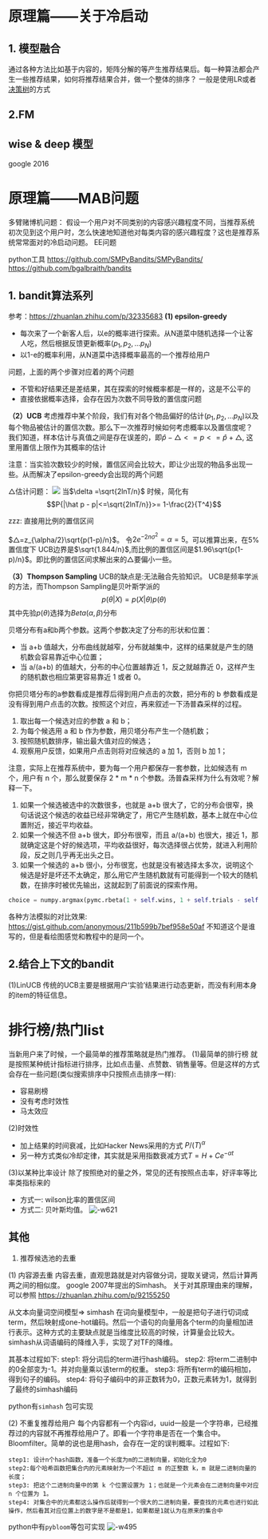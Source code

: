 # 原理篇——关于冷启动


## 1. 模型融合
通过各种方法比如基于内容的，矩阵分解的等产生推荐结果后。每一种算法都会产生一些推荐结果，如何将推荐结果合并，做一个整体的排序？
一般是使用LR或者[决策树](../../docs/5_MachineLearning/Classification/决策树.md)的方式

## 2.FM 

## wise & deep 模型

google 2016





# 原理篇——MAB问题
多臂赌博机问题： 假设一个用户对不同类别的内容感兴趣程度不同，当推荐系统初次见到这个用户时，怎么快速地知道他对每类内容的感兴趣程度？这也是推荐系统常常面对的冷启动问题。 EE问题

python工具 https://github.com/SMPyBandits/SMPyBandits/
https://github.com/bgalbraith/bandits

## 1. bandit算法系列
参考：https://zhuanlan.zhihu.com/p/32335683
**(1) epsilon-greedy**
* 每次来了一个新客人后，以e的概率进行探索。从N道菜中随机选择一个让客人吃，然后根据反馈更新概率$(p_1,p_2,...p_N)$
* 以1-e的概率利用，从N道菜中选择概率最高的一个推荐给用户

问题，上面的两个步骤对应着的两个问题
* 不管和好结果还是差结果，其在探索的时候概率都是一样的，这是不公平的
* 直接依据概率选择，会存在因为次数不同导致的置信度问题

**（2）UCB**
考虑推荐中某个阶段，我们有对各个物品偏好的估计$(p_1, p_2, ...p_N)$以及每个物品被估计的置信次数。那么下一次推荐时候如何考虑概率以及置信度呢？
我们知道，样本估计与真值之间是存在误差的，即$\hat p - △<= p <= \hat p + △$, 这里用置信上限作为其概率的估计


注意：当实验次数较少的时候，置信区间会比较大，即让少出现的物品多出现一些。从而解决了epsilon-greedy会出现的两个问题

 △估计问题：
 ![](../../Draft/media/15942842749545/15942941281735.jpg)
当$\delta =\sqrt{2lnT/n}$ 时候，简化有
$$P{|\hat p - p|<=\sqrt{2lnT/n}}>= 1-\frac{2}{T^4}$$

zzz: 直接用比例的置信区间

$△=z_{\alpha/2}\sqrt{p(1-p)/n}$。 令$2e^{-2n\sigma^2}=\alpha=5%$。可以推算出来，在5%置信度下
UCB边界是$\sqrt{1.844/n}$,而比例的置信区间是$1.96\sqrt{p(1-p)/n}$。即比例的置信区间求解出来的△要偏小一些。

**（3）Thompson Sampling**
UCB的缺点是:无法融合先验知识。 UCB是频率学派的方法，而Thompson Sampling是贝叶斯学派的
$$p(\theta|X)=p(X|\theta)p(\theta)$$
其中先验$p(\theta)$选择为$Beta(\alpha, \beta)$分布

贝塔分布有a和b两个参数。这两个参数决定了分布的形状和位置：
* 当 a+b 值越大，分布曲线就越窄，分布就越集中，这样的结果就是产生的随机数会容易靠近中心位置；
* 当 a/(a+b) 的值越大，分布的中心位置越靠近 1，反之就越靠近 0，这样产生的随机数也相应第更容易靠近 1 或者 0。

你把贝塔分布的a参数看成是推荐后得到用户点击的次数，把分布的 b 参数看成是没有得到用户点击的次数。按照这个对应，再来叙述一下汤普森采样的过程。
1. 取出每一个候选对应的参数 a 和 b；
2. 为每个候选用 a 和 b 作为参数，用贝塔分布产生一个随机数；
3. 按照随机数排序，输出最大值对应的候选；
4. 观察用户反馈，如果用户点击则将对应候选的 a 加 1，否则 b 加 1；

注意，实际上在推荐系统中，要为每一个用户都保存一套参数，比如候选有 m 个，用户有 n 个，那么就要保存 2 * m * n 个参数。汤普森采样为什么有效呢？解释一下。
1. 如果一个候选被选中的次数很多，也就是 a+b 很大了，它的分布会很窄，换句话说这个候选的收益已经非常确定了，用它产生随机数，基本上就在中心位置附近，接近平均收益。
2. 如果一个候选不但 a+b 很大，即分布很窄，而且 a/(a+b) 也很大，接近 1，那就确定这是个好的候选项，平均收益很好，每次选择很占优势，就进入利用阶段，反之则几乎再无出头之日。
3. 如果一个候选的 a+b 很小，分布很宽，也就是没有被选择太多次，说明这个候选是好是坏还不太确定，那么用它产生随机数就有可能得到一个较大的随机数，在排序时被优先输出，这就起到了前面说的探索作用。


```python
choice = numpy.argmax(pymc.rbeta(1 + self.wins, 1 + self.trials - self.wins))
```

各种方法模拟的对比效果: https://gist.github.com/anonymous/211b599b7bef958e50af
不知道这个是谁写的，但是看绘图感觉和教程中的是同一个。


## 2.结合上下文的bandit
(1)LinUCB
传统的UCB主要是根据用户‘实验’结果进行动态更新，而没有利用本身的item的特征信息。







# 排行榜/热门list
当新用户来了时候，一个最简单的推荐策略就是热门推荐。
(1)最简单的排行榜
就是按照某种统计指标进行排序，比如点击量、点赞数、销售量等。但是这样的方式会存在一些问题(类似搜索排序中只按照点击排序一样):
- 容易刷榜
- 没有考虑时效性
- 马太效应

(2)时效性

- 加上结果的时间衰减，比如Hacker News采用的方式 $P/(T)^{\alpha}$
- 另一种方式类似冷却定律，其实就是采用指数衰减方式$T=H + Ce^{-\alpha t}$

(3)以某种比率设计
除了按照绝对的量之外，常见的还有按照点击率，好评率等比率类指标来的
- 方式一: wilson比率的置信区间
- 方式二: 贝叶斯均值。
![-w621](../../Draft/media/15979242749528.jpg)


## 其他

1. 推荐候选池的去重

(1) 内容源去重
内容去重，直观思路就是对内容做分词，提取关键词，然后计算两两之间的相似度。
google 2007年提出的Simhash。 关于对其原理由来的理解，可以参照 https://zhuanlan.zhihu.com/p/92155250

从文本向量词空间模型=> simhash
在词向量模型中，一般是把句子进行切词成term，然后映射成one-hot编码。然后一个语句的向量用各个term的向量相加进行表示。这种方式的主要缺点就是当维度比较高的时候，计算量会比较大。
simhash从词语编码的降维入手，实现了对TF的降维。

其基本过程如下:
step1: 将分词后的term进行hash编码。
step2: 将term二进制中的0全部变为-1。并对向量乘以该term的权重。
step3: 将所有term的编码相加，得到句子的编码。
step4: 将句子编码中的非正数转为0，正数元素转为1，就得到了最终的simhash编码


python有`simhash` 包可实现

(2) 不重复推荐给用户
每个内容都有一个内容id，uuid一般是一个字符串，已经推荐过的内容就不再推荐给用户了。即看一个字符串是否在一个集合中。
Bloomfilter。简单的说也是用hash，会存在一定的误判概率。过程如下:
```
step1: 设计n个hash函数，准备一个长度为m的二进制向量，初始化全为0
step2:每个哈希函数把集合内的元素映射为一个不超过 m 的正整数 k，m 就是二进制向量的长度；
step3: 把这个二进制向量中的第 k 个位置设置为 1；也就是一个元素会在二进制向量中对应 n 个位置为 1。
step4: 对集合中的元素都这么操作后就得到一个很大的二进制向量，要查找的元素也进行如此操作，然后看其对应位置上的数字是不是都是1，如果都是1就认为在原来的集合中
```
python中有`pybloom`等包可实现
![-w495](../../Draft/media/15979901571728.jpg)











